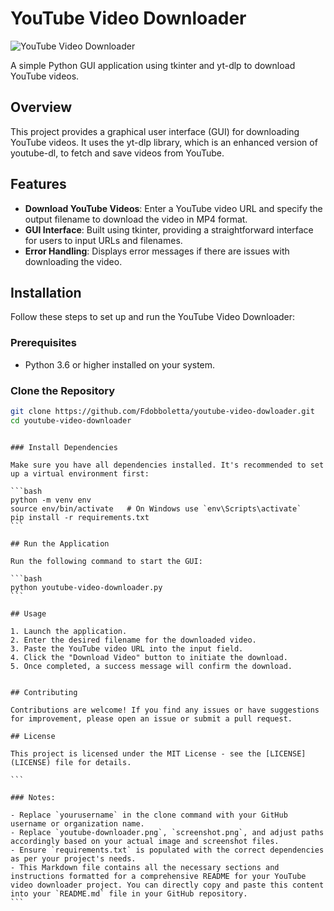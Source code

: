 # YouTube Video Downloader

![YouTube Video Downloader](youtube-downloader.png)

A simple Python GUI application using tkinter and yt-dlp to download YouTube videos.

## Overview

This project provides a graphical user interface (GUI) for downloading YouTube videos. It uses the yt-dlp library, which is an enhanced version of youtube-dl, to fetch and save videos from YouTube.

## Features

- **Download YouTube Videos**: Enter a YouTube video URL and specify the output filename to download the video in MP4 format.
- **GUI Interface**: Built using tkinter, providing a straightforward interface for users to input URLs and filenames.
- **Error Handling**: Displays error messages if there are issues with downloading the video.

## Installation

Follow these steps to set up and run the YouTube Video Downloader:

### Prerequisites

- Python 3.6 or higher installed on your system.

### Clone the Repository

```bash
git clone https://github.com/Fdobboletta/youtube-video-dowloader.git
cd youtube-video-downloader
```

````

### Install Dependencies

Make sure you have all dependencies installed. It's recommended to set up a virtual environment first:

```bash
python -m venv env
source env/bin/activate   # On Windows use `env\Scripts\activate`
pip install -r requirements.txt
```

## Run the Application

Run the following command to start the GUI:

```bash
python youtube-video-downloader.py
```

## Usage

1. Launch the application.
2. Enter the desired filename for the downloaded video.
3. Paste the YouTube video URL into the input field.
4. Click the "Download Video" button to initiate the download.
5. Once completed, a success message will confirm the download.


## Contributing

Contributions are welcome! If you find any issues or have suggestions for improvement, please open an issue or submit a pull request.

## License

This project is licensed under the MIT License - see the [LICENSE](LICENSE) file for details.

```

### Notes:

- Replace `yourusername` in the clone command with your GitHub username or organization name.
- Replace `youtube-downloader.png`, `screenshot.png`, and adjust paths accordingly based on your actual image and screenshot files.
- Ensure `requirements.txt` is populated with the correct dependencies as per your project's needs.
- This Markdown file contains all the necessary sections and instructions formatted for a comprehensive README for your YouTube video downloader project. You can directly copy and paste this content into your `README.md` file in your GitHub repository.
```
````
